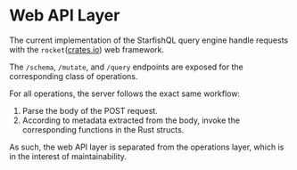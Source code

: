 # Web API Layer

The current implementation of the StarfishQL query engine handle requests with the `rocket`([crates.io](https://crates.io/crates/rocket)) web framework.

The `/schema`, `/mutate`, and `/query` endpoints are exposed for the corresponding class of operations.

For all operations, the server follows the exact same workflow:

1. Parse the body of the POST request.
2. According to metadata extracted from the body, invoke the corresponding functions in the Rust structs.

As such, the web API layer is separated from the operations layer, which is in the interest of maintainability.
